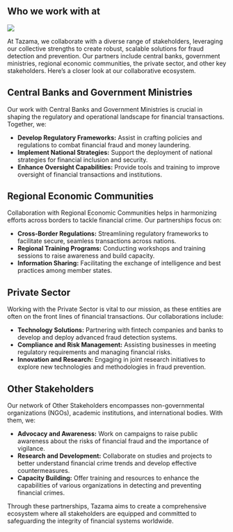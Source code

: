 ## Who we work with at

![](/tazama.png)

At Tazama, we collaborate with a diverse range of stakeholders, leveraging our collective strengths to create robust, scalable solutions for fraud detection and prevention. Our partners include central banks, government ministries, regional economic communities, the private sector, and other key stakeholders. Here’s a closer look at our collaborative ecosystem.

## Central Banks and Government Ministries

Our work with Central Banks and Government Ministries is crucial in shaping the regulatory and operational landscape for financial transactions. Together, we:

- **Develop Regulatory Frameworks:** Assist in crafting policies and regulations to combat financial fraud and money laundering.
- **Implement National Strategies:** Support the deployment of national strategies for financial inclusion and security.
- **Enhance Oversight Capabilities:** Provide tools and training to improve oversight of financial transactions and institutions.

## Regional Economic Communities

Collaboration with Regional Economic Communities helps in harmonizing efforts across borders to tackle financial crime. Our partnerships focus on:

- **Cross-Border Regulations:** Streamlining regulatory frameworks to facilitate secure, seamless transactions across nations.
- **Regional Training Programs:** Conducting workshops and training sessions to raise awareness and build capacity.
- **Information Sharing:** Facilitating the exchange of intelligence and best practices among member states.

## Private Sector

Working with the Private Sector is vital to our mission, as these entities are often on the front lines of financial transactions. Our collaborations include:

- **Technology Solutions:** Partnering with fintech companies and banks to develop and deploy advanced fraud detection systems.
- **Compliance and Risk Management:** Assisting businesses in meeting regulatory requirements and managing financial risks.
- **Innovation and Research:** Engaging in joint research initiatives to explore new technologies and methodologies in fraud prevention.

## Other Stakeholders

Our network of Other Stakeholders encompasses non-governmental organizations (NGOs), academic institutions, and international bodies. With them, we:

- **Advocacy and Awareness:** Work on campaigns to raise public awareness about the risks of financial fraud and the importance of vigilance.
- **Research and Development:** Collaborate on studies and projects to better understand financial crime trends and develop effective countermeasures.
- **Capacity Building:** Offer training and resources to enhance the capabilities of various organizations in detecting and preventing financial crimes.

Through these partnerships, Tazama aims to create a comprehensive ecosystem where all stakeholders are equipped and committed to safeguarding the integrity of financial systems worldwide.
